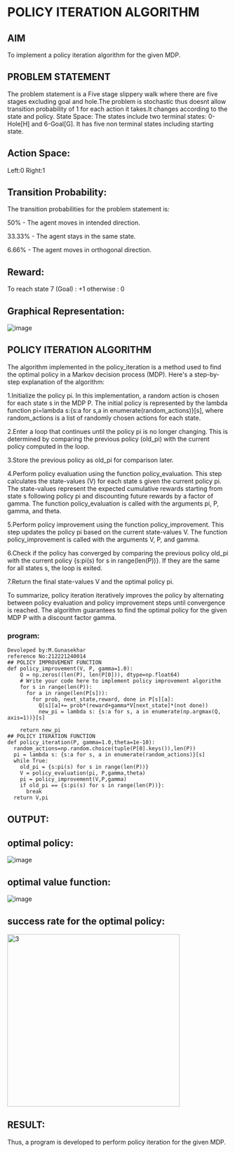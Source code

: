 # POLICY ITERATION ALGORITHM

## AIM
To implement a policy iteration algorithm for the given MDP.

## PROBLEM STATEMENT
The problem statement is a Five stage slippery walk where there are five stages excluding goal and hole.The problem is stochastic thus doesnt allow transition probability of 1 for each action it takes.It changes according to the state and policy.
State Space:
The states include two terminal states: 0-Hole[H] and 6-Goal[G]. It has five non terminal states including starting state.

## Action Space:
Left:0
Right:1

## Transition Probability:
The transition probabilities for the problem statement is:

50% - The agent moves in intended direction.

33.33% - The agent stays in the same state.

6.66% - The agent moves in orthogonal direction.

## Reward:
To reach state 7 (Goal) : +1 otherwise : 0

## Graphical Representation:
![image](https://github.com/gunasekhar159/policy-iteration-algorithm/assets/95043391/ed7b393d-5551-45ba-8811-35f6d961d170)


## POLICY ITERATION ALGORITHM
The algorithm implemented in the policy_iteration is a method used to find the optimal policy in a Markov decision process (MDP). Here's a step-by-step explanation of the algorithm:

1.Initialize the policy pi. In this implementation, a random action is chosen for each state s in the MDP P. The initial policy is represented by the lambda function pi=lambda s:{s:a for s,a in enumerate(random_actions)}[s], where random_actions is a list of randomly chosen actions for each state.

2.Enter a loop that continues until the policy pi is no longer changing. This is determined by comparing the previous policy (old_pi) with the current policy computed in the loop.

3.Store the previous policy as old_pi for comparison later.

4.Perform policy evaluation using the function policy_evaluation. This step calculates the state-values (V) for each state s given the current policy pi. The state-values represent the expected cumulative rewards starting from state s following policy pi and discounting future rewards by a factor of gamma. The function policy_evaluation is called with the arguments pi, P, gamma, and theta.

5.Perform policy improvement using the function policy_improvement. This step updates the policy pi based on the current state-values V. The function policy_improvement is called with the arguments V, P, and gamma.

6.Check if the policy has converged by comparing the previous policy old_pi with the current policy {s:pi(s) for s in range(len(P))}. If they are the same for all states s, the loop is exited.

7.Return the final state-values V and the optimal policy pi.

To summarize, policy iteration iteratively improves the policy by alternating between policy evaluation and policy improvement steps until convergence is reached. The algorithm guarantees to find the optimal policy for the given MDP P with a discount factor gamma.
### program:
```
Devoleped by:M.Gunasekhar
reference No:212221240014
## POLICY IMPROVEMENT FUNCTION
def policy_improvement(V, P, gamma=1.0):
    Q = np.zeros((len(P), len(P[0])), dtype=np.float64)
    # Write your code here to implement policy improvement algorithm
    for s in range(len(P)):
      for a in range(len(P[s])):
        for prob, next_state,reward, done in P[s][a]:
          Q[s][a]+= prob*(reward+gamma*V[next_state]*(not done))
          new_pi = lambda s: {s:a for s, a in enumerate(np.argmax(Q, axis=1))}[s]

    return new_pi
## POLICY ITERATION FUNCTION
def policy_iteration(P, gamma=1.0,theta=1e-10):
  random_actions=np.random.choice(tuple(P[0].keys()),len(P))
  pi = lambda s: {s:a for s, a in enumerate(random_actions)}[s]
  while True:
    old_pi = {s:pi(s) for s in range(len(P))}
    V = policy_evaluation(pi, P,gamma,theta)
    pi = policy_improvement(V,P,gamma)
    if old_pi == {s:pi(s) for s in range(len(P))}:
      break
  return V,pi
```
## OUTPUT:
## optimal policy:
![image](https://github.com/gunasekhar159/policy-iteration-algorithm/assets/95043391/77c539f6-453e-47da-82e2-1558db11f2fb)
## optimal value function:
![image](https://github.com/gunasekhar159/policy-iteration-algorithm/assets/95043391/5c1dacfb-9626-424b-a68c-dbf6c1847fd9)

## success rate for the optimal policy:
<img width="393" alt="3" src="https://github.com/gunasekhar159/policy-iteration-algorithm/assets/95043391/0cabc2f7-63b2-4c3c-8d17-b0dca85790fa">



## RESULT:

Thus, a program is developed to perform policy iteration for the given MDP.
